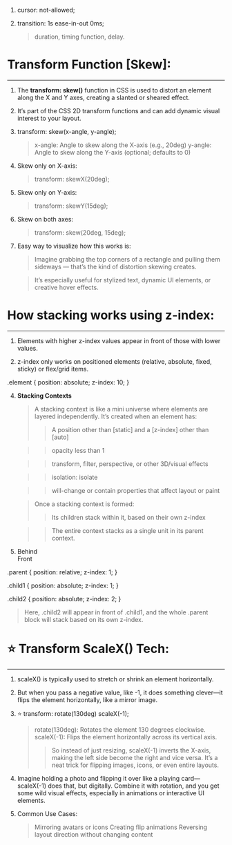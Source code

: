 1. cursor: not-allowed;

2. transition: 1s ease-in-out 0ms;
    > duration, timing function, delay.



# Transform Function [Skew]:
____________________________________

1. The **transform: skew()** function in CSS is used to distort an element along the X and Y axes, creating a slanted or sheared effect.

2. It’s part of the CSS 2D transform functions and can add dynamic visual interest to your layout.

3. transform: skew(x-angle, y-angle);
    > x-angle: Angle to skew along the X-axis (e.g., 20deg)
    > y-angle: Angle to skew along the Y-axis (optional; defaults to 0)


4. Skew only on X-axis:
    > transform: skewX(20deg);


5. Skew only on Y-axis:
    > transform: skewY(15deg);


6. Skew on both axes:
    > transform: skew(20deg, 15deg);


7. Easy way to visualize how this works is: 
    > Imagine grabbing the top corners of a rectangle and pulling them sideways — that’s the kind of distortion skewing creates.

    > It’s especially useful for stylized text, dynamic UI elements, or creative hover effects.



# How stacking works using z-index:
___________________________________________

1. Elements with higher z-index values appear in front of those with lower values.

2. z-index only works on positioned elements (relative, absolute, fixed, sticky) or flex/grid items.

.element {
  position: absolute;
  z-index: 10;
}

4. **Stacking Contexts**
    > A stacking context is like a mini universe where elements are layered independently. It’s created when an element has:
    >> A position other than [static] and a [z-index] other than [auto]

    >> opacity less than 1

    >> transform, filter, perspective, or other 3D/visual effects

    >> isolation: isolate

    >> will-change or contain properties that affect layout or paint


    > Once a stacking context is formed:
    >> Its children stack within it, based on their own z-index

    >> The entire context stacks as a single unit in its parent context.


5. <div class="parent">
    <div class="child1">Behind</div>
    <div class="child2">Front</div>
   </div>

.parent {
  position: relative;
  z-index: 1;
}

.child1 {
  position: absolute;
  z-index: 1;
}

.child2 {
  position: absolute;
  z-index: 2;
}

> Here, .child2 will appear in front of .child1, and the whole .parent block will stack based on its own z-index.



# ⭐ Transform ScaleX() Tech:
______________________________________

1. scaleX() is typically used to stretch or shrink an element horizontally.

2. But when you pass a negative value, like -1, it does something clever—it flips the element horizontally, like a mirror image.

3. ⭐ transform: rotate(130deg) scaleX(-1);
    > rotate(130deg): Rotates the element 130 degrees clockwise.
    > scaleX(-1): Flips the element horizontally across its vertical axis.
    >> So instead of just resizing, scaleX(-1) inverts the X-axis, making the left side become the right and vice versa. It’s a neat trick for flipping images, icons, or even entire layouts.

4. Imagine holding a photo and flipping it over like a playing card—scaleX(-1) does that, but digitally. Combine it with rotation, and you get some wild visual effects, especially in animations or interactive UI elements.

5. Common Use Cases:
    > Mirroring avatars or icons
    > Creating flip animations
    > Reversing layout direction without changing content